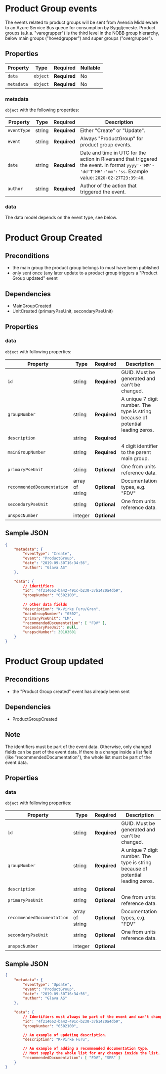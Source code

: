# Product Group events

The events related to product groups will be sent from Avensia Middleware to an Azure Service Bus queue for consumption by Byggtjeneste. Product groups (a.k.a. "varegrupper") is the third level in the NOBB group hierarchy, below main groups ("hovedgrupper") and super groups ("overgrupper").

## Properties

| Property              | Type     | Required     | Nullable |
| --------------------- | -------- | ------------ | -------- |
| `data`                | `object` | **Required** | No       |
| `metadata`            | `object` | **Required** | No       |

### metadata

`object` with the following properties:

| Property          | Type    | Required     | Description |
| ------------------| ------- | ------------ | ------- |
| `eventType`       | string  | **Required** | Either "Create" or "Update".
| `event`           | string  | **Required** | Always "ProductGroup" for product group events.
| `date`            | string  | **Required** | Date and time in UTC for the action in Riversand that triggered the event. In format `yyyy'-'MM'-'dd'T'HH':'mm':'ss`. Example value: `2020-02-27T23:39:46`.
| `author`          | string  | **Required** | Author of the action that triggered the event.

### data
The data model depends on the event type, see below.



# Product Group Created

## Preconditions
- the main group the product group belongs to must have been published
- only sent once (any later update to a product group triggers a "Product Group updated" event

## Dependencies
- MainGroupCreated
- UnitCreated (primaryPseUnit, secondaryPseUnit)

## Properties

### data





`object` with following properties:

| Property                    | Type    | Required     | Description |
| --------------------------- | ------- | ------------ | ------------
| `id`                        | string  | **Required** | GUID. Must be generated and can't be changed.
| `groupNumber`               | string  | **Required** | A unique 7 digit number. The type is string because of potential leading zeros.
| `description`               | string  | **Required** |
| `mainGroupNumber`           | string  | **Required** | 4 digit identifier to the parent main group.
| `primaryPseUnit`            | string  | **Optional** | One from units reference data.
| `recommendedDocumentation`  | array of string | **Optional** | Documentation types, e.g. "FDV"
| `secondaryPseUnit`          | string  | **Optional** | One from units reference data.
| `unspscNumber`              | integer | **Optional** |


## Sample JSON

```json
{
	"metadata": {
		"eventType": "Create",
		"event": "ProductGroup",
		"date": "2019-09-30T16:34:56",
		"author": "Glava AS"
	},
	
	"data": {
		// identifiers
		"id": "4f214662-ba42-491c-b230-37b1420a4db9",
		"groupNumber": "0502100",
		
		// other data fields
		"description": "K-Virke Furu/Gran",
		"mainGroupNumber": "0502",
		"primaryPseUnit": "LM",
		"recommendedDocumentation": [ "FDV" ],
		"secondaryPseUnit": null,
		"unspscNumber": 30103601
	}
}
```


# Product Group updated

## Preconditions
- the "Product Group created" event has already been sent

## Dependencies
- ProductGroupCreated

## Note
The identifiers must be part of the event data. Otherwise, only changed fields can be part of the event data. If there is a change inside a list field (like "recommendedDocumentation"), the whole list must be part of the event data.


## Properties

### data

`object` with following properties:

| Property                    | Type    | Required     | Description |
| --------------------------- | ------- | ------------ | ------------
| `id`                        | string  | **Required** | GUID. Must be generated and can't be changed.
| `groupNumber`               | string  | **Required** | A unique 7 digit number. The type is string because of potential leading zeros.
| `description`               | string  | **Optional** |
| `primaryPseUnit`            | string  | **Optional** | One from units reference data.
| `recommendedDocumentation`  | array of string | **Optional** | Documentation types, e.g. "FDV"
| `secondaryPseUnit`          | string  | **Optional** | One from units reference data.
| `unspscNumber`              | integer | **Optional** |



## Sample JSON

```json
{
	"metadata": {
		"eventType": "Update",
		"event": "ProductGroup",
		"date": "2019-09-30T16:34:56",
		"author": "Glava AS"
	},
	
	"data": {
		// Identifiers must always be part of the event and can't change value.
		"id": "4f214662-ba42-491c-b230-37b1420a4db9",
		"groupNumber": "0502100",

		// An example of updating description.
		"description": "K-Virke Furu",

		// An example of adding a recommended documentation type.
		// Must supply the whole list for any changes inside the list.
		"recommendedDocumentation": [ "FDV", "SER" ]
	}
}
```
